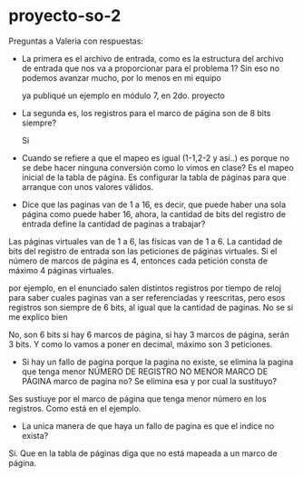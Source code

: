# proyecto-so-2

Preguntas a Valeria con respuestas:


 - La primera es el archivo de entrada, como es la estructura del archivo de entrada     que nos va a proporcionar para el problema 1? Sin eso no podemos avanzar         mucho, por lo menos en mi equipo

   ya publiqué un ejemplo en módulo 7, en 2do. proyecto 




- La segunda es, los registros para el marco de página son de 8 bits siempre?

  Si 




 - Cuando se refiere a que el mapeo es igual (1-1,2-2 y asi..) es porque no se debe hacer ninguna conversión como lo vimos en clase?
  Es el mapeo inicial de la tabla de página. Es configurar la tabla de páginas para que arranque con unos valores válidos. 
  
  
  
  

 - Dice que las paginas van de 1 a 16, es decir, que puede haber una sola página como puede haber 16, ahora, la cantidad de bits del registro de entrada define la cantidad de paginas a trabajar? 
 
Las páginas virtuales van de 1 a 6, las físicas van de 1 a 6. La cantidad de bits del registro de entrada son las peticiones de páginas virtuales. Si el número de marcos de página es 4, entonces cada petición consta de máximo 4 páginas virtuales.




 
  por ejemplo, en el enunciado salen distintos registros por tiempo de reloj para saber cuales paginas van a ser referenciadas y reescritas, pero esos registros son siempre de 6 bits, al igual que la cantidad de paginas. No se si me explico bien

No, son 6 bits si hay 6 marcos de página, si hay 3 marcos de página, serán 3 bits. Y como lo vamos a poner en decimal, máximo son 3 peticiones. 





- Si hay un fallo de pagina porque la pagina no existe, se elimina la pagina que     tenga menor NÚMERO DE REGISTRO  NO MENOR MARCO DE PÁGINA marco de pagina no? Se elimina esa y por cual la sustituyo?

Ses sustiuye por el marco de página que tenga menor número en los registros. Como está en el ejemplo. 




- La unica manera de que haya un fallo de pagina es que el indice no exista? 

Si. Que en la tabla de páginas diga que no está mapeada a un marco de página. 


